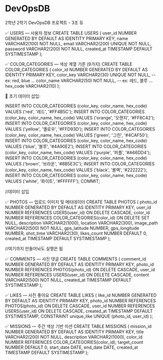# DevOpsDB
2학년 2학기 DevOpsDB 프로젝트 - 3조 듀





✅ USERS — 사용자 정보
CREATE TABLE USERS (
    user_id      NUMBER GENERATED BY DEFAULT AS IDENTITY PRIMARY KEY,
    name         VARCHAR2(100) NOT NULL,
    email        VARCHAR2(200) UNIQUE NOT NULL,
    password     VARCHAR2(200) NOT NULL,
    created_at   TIMESTAMP DEFAULT SYSTIMESTAMP
);

✅ COLOR_CATEGORIES — 색상 계열 기준 (9가지)
CREATE TABLE COLOR_CATEGORIES (
    color_id     NUMBER GENERATED BY DEFAULT AS IDENTITY PRIMARY KEY,
    color_key    VARCHAR2(30) UNIQUE NOT NULL,  -- ex: red, blue ...
    color_name   VARCHAR2(50) NOT NULL,         -- ex: 레드, 블루 ...
    hex_code     VARCHAR2(10)
);


🎨 초기 데이터 삽입:

INSERT INTO COLOR_CATEGORIES (color_key, color_name, hex_code) VALUES ('red', '레드', '#FF4B5C');
INSERT INTO COLOR_CATEGORIES (color_key, color_name, hex_code) VALUES ('orange', '오렌지', '#FF8C42');
INSERT INTO COLOR_CATEGORIES (color_key, color_name, hex_code) VALUES ('yellow', '옐로우', '#FFD93D');
INSERT INTO COLOR_CATEGORIES (color_key, color_name, hex_code) VALUES ('green', '그린', '#4CAF50');
INSERT INTO COLOR_CATEGORIES (color_key, color_name, hex_code) VALUES ('blue', '블루', '#4A90E2');
INSERT INTO COLOR_CATEGORIES (color_key, color_name, hex_code) VALUES ('purple', '퍼플', '#A66DD4');
INSERT INTO COLOR_CATEGORIES (color_key, color_name, hex_code) VALUES ('brown', '브라운', '#8B5E3C');
INSERT INTO COLOR_CATEGORIES (color_key, color_name, hex_code) VALUES ('black', '블랙', '#222222');
INSERT INTO COLOR_CATEGORIES (color_key, color_name, hex_code) VALUES ('white', '화이트', '#FFFFFF');
COMMIT;

//데이터 삽입

✅ PHOTOS — 업로드 이미지 및 메타데이터
CREATE TABLE PHOTOS (
    photo_id        NUMBER GENERATED BY DEFAULT AS IDENTITY PRIMARY KEY,
    user_id         NUMBER REFERENCES USERS(user_id) ON DELETE CASCADE,
    color_id        NUMBER REFERENCES COLOR_CATEGORIES(color_id) ON DELETE SET NULL,
    description     VARCHAR2(1000),
    location        VARCHAR2(300),
    image_path      VARCHAR2(500) NOT NULL,
    gps_latitude    NUMBER,
    gps_longitude   NUMBER,
    shot_time       VARCHAR2(30),
    likes_count     NUMBER DEFAULT 0,
    created_at      TIMESTAMP DEFAULT SYSTIMESTAMP
);

//여기까지 만들어놔도 실행은 됨

✅ COMMENTS — 사진 댓글
CREATE TABLE COMMENTS (
    comment_id      NUMBER GENERATED BY DEFAULT AS IDENTITY PRIMARY KEY,
    photo_id        NUMBER REFERENCES PHOTOS(photo_id) ON DELETE CASCADE,
    user_id         NUMBER REFERENCES USERS(user_id) ON DELETE CASCADE,
    content         VARCHAR2(500) NOT NULL,
    created_at      TIMESTAMP DEFAULT SYSTIMESTAMP
);

✅ LIKES — 사진 좋아요
CREATE TABLE LIKES (
    like_id         NUMBER GENERATED BY DEFAULT AS IDENTITY PRIMARY KEY,
    photo_id        NUMBER REFERENCES PHOTOS(photo_id) ON DELETE CASCADE,
    user_id         NUMBER REFERENCES USERS(user_id) ON DELETE CASCADE,
    created_at      TIMESTAMP DEFAULT SYSTIMESTAMP,
    CONSTRAINT unique_like UNIQUE (photo_id, user_id)
);

✅ MISSIONS — 주간 색상 기반 미션
CREATE TABLE MISSIONS (
    mission_id      NUMBER GENERATED BY DEFAULT AS IDENTITY PRIMARY KEY,
    title           VARCHAR2(200) NOT NULL,
    description     VARCHAR2(1000),
    color_id        NUMBER REFERENCES COLOR_CATEGORIES(color_id),
    target_count    NUMBER DEFAULT 0,
    start_date      DATE,
    end_date        DATE,
    created_at      TIMESTAMP DEFAULT SYSTIMESTAMP
);
